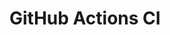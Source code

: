 # GitHub Actions CI

















































































































































































































































































































































































































































































































































































































































































































































































































































































































































































































































































































































































































































































































































































































































































































































































































































































































































































































































































































































































































































































































































































































































































































































































































































































































































































































































































































































































































































































































































































































































































































































































































































































































































































































































































































































































































